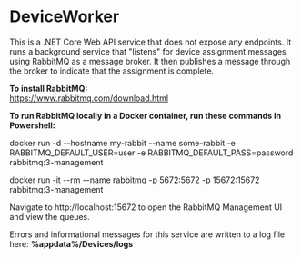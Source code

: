 # DeviceWorker

This is a .NET Core Web API service that does not expose any endpoints. It runs a background service that "listens" for device assignment messages using RabbitMQ as a message broker.
It then publishes a message through the broker to indicate that the assignment is complete.

<b>To install RabbitMQ:</b></br>
https://www.rabbitmq.com/download.html

<b>To run RabbitMQ locally in a Docker container, run these commands in Powershell:</b>

docker run -d --hostname my-rabbit --name some-rabbit -e RABBITMQ_DEFAULT_USER=user -e RABBITMQ_DEFAULT_PASS=password rabbitmq:3-management

docker run -it --rm --name rabbitmq -p 5672:5672 -p 15672:15672 rabbitmq:3-management

Navigate to http://localhost:15672 to open the RabbitMQ Management UI and view the queues.

Errors and informational messages for this service are written to a log file here: <b>%appdata%/Devices/logs</b>

